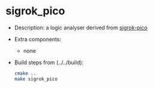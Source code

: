 # sigrok_pico

* Description: a logic analyser derived from [sigrok-pico](https://github.com/pico-coder/sigrok-pico)

* Extra components:
  + none

* Build steps from (../../build):

  ```bash
  cmake ..
  make sigrok_pico
  ```